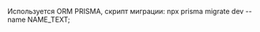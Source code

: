 Используется ORM PRISMA, скрипт миграции: npx prisma migrate dev --name NAME_TEXT;

<!-- docker run --name lokal-mysql -e MYSQL_ROOT_PASSWORD=root -e MYSQL_DATABASE=konstruktor_ -p 3306:3306 -d mysql:8 -->
